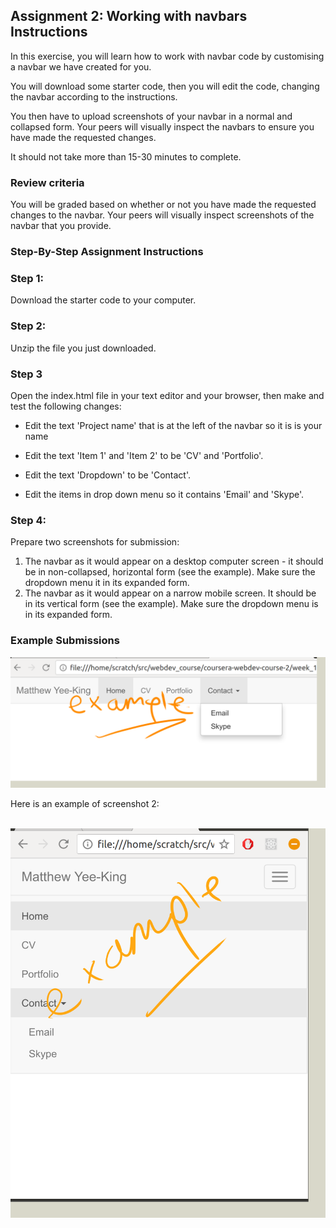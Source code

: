 ## Assignment 2: Working with navbars Instructions

In this exercise, you will learn how to work with navbar code by customising a navbar we have created for you. 

You will download some starter code, then you will edit the code, changing the navbar according to the instructions. 

You then have to upload screenshots of your navbar in a normal and collapsed form. Your peers will visually inspect the navbars to ensure you have made the requested changes. 

It should not take more than 15-30 minutes to complete. 

### Review criteria

You will be graded based on whether or not you have made the requested changes to the navbar. Your peers will visually inspect screenshots of the navbar that you provide. 

### Step-By-Step Assignment Instructions

### Step 1:

Download the starter code to your computer.

### Step 2:

Unzip the file you just downloaded.
    


### Step 3
Open the index.html file in your text editor and your browser, then make and test the following changes:

* Edit the text 'Project name' that is at the left of the navbar  so it is is your name 

* Edit the text 'Item 1' and 'Item 2' to be 'CV' and 'Portfolio'. 

* Edit the text 'Dropdown' to be 'Contact'. 

* Edit the items in drop down menu so it contains 'Email' and 'Skype'.

### Step 4:

Prepare two screenshots for submission:
	
1. The navbar as it would appear on a desktop computer screen - it should be in non-collapsed, horizontal form (see the example). Make sure the dropdown menu it in its expanded form. 
2. The navbar as it would appear on a narrow mobile screen. It should be in its vertical form (see the example). Make sure the dropdown menu is in its expanded form. 

### Example Submissions

![task1_2](images/example_1.png)

Here is an example of screenshot 2:
<br><br>

![task3](images/example_2.png)